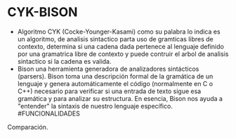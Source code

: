 # CYK-BISON
- Algoritmo CYK (Cocke-Younger-Kasami) como su palabra lo indica es un algoritmo, de analisis sintactico parta uso de gramticas libres de contexto, determina si una cadena dada pertenece al lenguaje definido por una gramatrica libre de contexto y puede contruir el arbol de analisis sintactico si la cadena es valida.
-  Bison una herramienta generadora de analizadores sintácticos (parsers). Bison toma una descripción formal de la gramática de un lenguaje y genera automáticamente el código (normalmente en C o C++) necesario para verificar si una entrada de texto sigue esa gramática y para analizar su estructura. En esencia, Bison nos ayuda a "entender" la sintaxis de nuestro lenguaje específico.
#FUNCIONALIDADES

Comparación.
